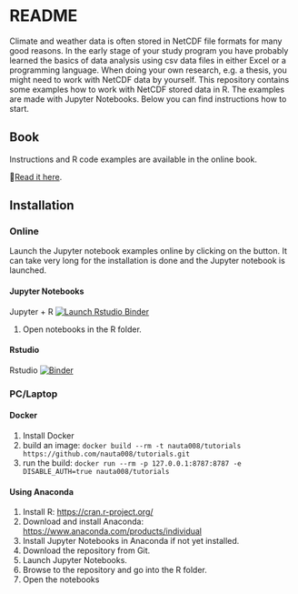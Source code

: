 # README

Climate and weather data is often stored in NetCDF file formats for many good reasons. In the early stage of your study program you have probably learned the basics of data analysis using csv data files in either Excel or a programming language. When doing your own research, e.g. a thesis, you might need to work with NetCDF data by yourself. This repository contains some examples how to work with NetCDF stored data in R. The examples are made with Jupyter Notebooks. Below you can find instructions how to start.   

## Book

Instructions and R code examples are available in the online book.

:blue_book:[Read it here](https://nauta008.github.io/tutorials/). 

## Installation

### Online
Launch the Jupyter notebook examples online by clicking on the button. It can take very long for the installation is done and the Jupyter notebook is launched.

#### Jupyter Notebooks
<!-- badges: start -->
Jupyter + R [![Launch Rstudio Binder](http://mybinder.org/badge_logo.svg)](https://mybinder.org/v2/gh/nauta008/tutorials/HEAD)
<!-- badges: end -->

1.  Open notebooks in the R folder.

#### Rstudio
Rstudio [![Binder](https://mybinder.org/badge_logo.svg)](https://mybinder.org/v2/gh/nauta008/tutorials/HEAD?filepath=rstudio)

### PC/Laptop

#### Docker

1.  Install Docker
2.  build an image: `docker build --rm -t nauta008/tutorials https://github.com/nauta008/tutorials.git`
3.  run the build: `docker run --rm -p 127.0.0.1:8787:8787 -e DISABLE_AUTH=true nauta008/tutorials` 

#### Using Anaconda

1.  Install R: https://cran.r-project.org/ 
2.  Download and install Anaconda: https://www.anaconda.com/products/individual 
3.  Install Jupyter Notebooks in Anaconda if not yet installed.
4.  Download the repository from Git.
5.  Launch Jupyter Notebooks.
6.  Browse to the repository and go into the R folder.
7.  Open the notebooks
